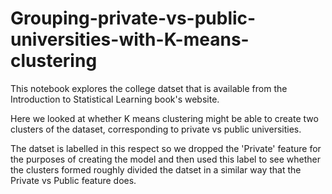 # Grouping-private-vs-public-universities-with-K-means-clustering

This notebook explores the college datset that is available from the Introduction to Statistical Learning book's website.

Here we looked at whether K means clustering might be able to create two clusters of the dataset, corresponding to private vs public universities. 

The datset is labelled in this respect so we dropped the 'Private' feature for the purposes of creating  the model and then used this label to see whether the clusters formed roughly divided the datset in a similar way that the Private vs Public feature does. 
